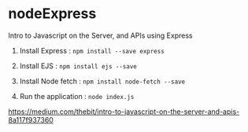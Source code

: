 # nodeExpress
Intro to Javascript on the Server, and APIs using Express

1. Install Express : `npm install --save express`

2. Install EJS : `npm install ejs --save`

3. Install Node fetch : `npm install node-fetch --save`

4. Run the application : `node index.js`


https://medium.com/thebit/intro-to-javascript-on-the-server-and-apis-8a117f937360
